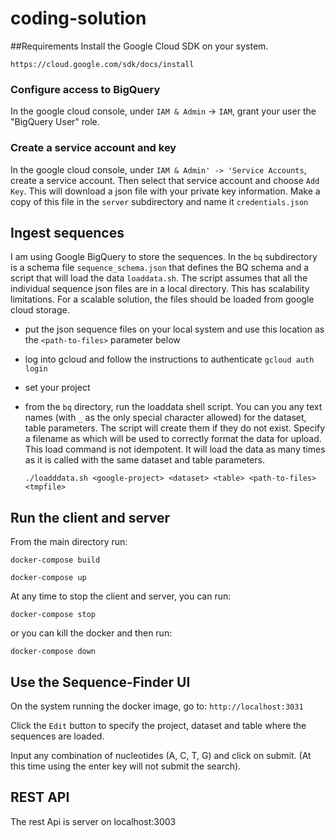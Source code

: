 # coding-solution

##Requirements
Install the Google Cloud SDK on your system.

	https://cloud.google.com/sdk/docs/install

### Configure access to BigQuery

In the google cloud console, under `IAM & Admin` -> `IAM`, grant your user the "BigQuery User" role.

### Create a service account and key

In the google cloud console, under `IAM & Admin' -> 'Service Accounts`, create a service account. Then select that service account and choose `Add Key`. This will download a json file with your private key information. Make a copy of this file in the `server` subdirectory and  name it `credentials.json` 

## Ingest sequences

I am using Google BigQuery to store the sequences. In the `bq` subdirectory is a schema file `sequence_schema.json` that defines the BQ schema and a script that will load the data `loaddata.sh`.
The script assumes that all the individual sequence json files are in a local directory. This has scalability limitations. For a scalable solution, the files should be loaded from google cloud storage. 

- put the json sequence files on your local system and use this location as the `<path-to-files>` parameter below
- log into gcloud and follow the instructions to authenticate
`gcloud auth login`
- set your project
- from the `bq` directory, run the loaddata shell script. You can you any text names (with `_` as the only special character allowed) for the dataset, table parameters. The script will create them if they do not exist. Specify a filename as <tmpfile> which will be used to correctly format the data for upload. This load command is not idempotent. It will load the data as many times as it is called with the same dataset and table parameters. 

	`./loadddata.sh <google-project> <dataset> <table> <path-to-files> <tmpfile>`

## Run the client and server
<!--You need to have the google client cli installed before building the running the docker images. Run

`gcloud auth application-default login`
-->
From the main directory run:

`docker-compose build`

`docker-compose up`

At any time to stop the client and server, you can run:

`docker-compose stop`

or you can kill the docker and then run:

`docker-compose down`

## Use the Sequence-Finder UI

On the system running the docker image, go to:
`http://localhost:3031`

Click the `Edit` button to specify the project, dataset and table where the sequences are loaded.

Input any combination of nucleotides (A, C, T, G) and click on submit. (At this time using the enter key will not submit the search).

## REST API
The rest Api is server on localhost:3003

